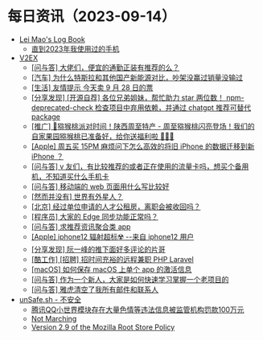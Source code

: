 ﻿# 每日资讯（2023-09-14）

- [Lei Mao's Log Book](https://leimao.github.io/atom.xml)
  - [直到2023年我使用过的手机](https://leimao.github.io/essay/%E7%9B%B4%E5%88%B02023%E5%B9%B4%E6%88%91%E4%BD%BF%E7%94%A8%E8%BF%87%E7%9A%84%E6%89%8B%E6%9C%BA/)
- [V2EX](https://v2ex.com/index.xml)
  - [[问与答] 大佬们，便宜的通勤正装有推荐的么？](https://www.v2ex.com/t/973607#reply0)
  - [[汽车] 为什么特斯拉和其他国产新能源对比，吵架没赢过销量没输过](https://www.v2ex.com/t/973606#reply6)
  - [[生活] 友情提示 今天卖 9 月 28 日的票](https://www.v2ex.com/t/973605#reply0)
  - [[分享发现] [开源自荐] 各位兄弟姐妹，帮忙助力 star 两位数！ npm-deprecated-check 检查项目中弃用依赖，并通过 chatgpt 推荐可替代 package](https://www.v2ex.com/t/973604#reply0)
  - [[推广] 🥝猕猴桃派对时间！陕西周至特产 - 周至猕猴桃闪亮登场！我们的自家果园猕猴桃已准备好，给你送福利啦 🎉🎉🎉](https://www.v2ex.com/t/973602#reply0)
  - [[Apple] 周五买 15PM 麻烦问下怎么高效的将旧 iPhone 的数据迁移到新 iPhone ？](https://www.v2ex.com/t/973601#reply1)
  - [[问与答] v 友们，有比较推荐的或者正在使用的流量卡吗，想买个备用机，不知道买什么手机卡](https://www.v2ex.com/t/973600#reply1)
  - [[问与答] 移动端的 web 页面用什么写比较好](https://www.v2ex.com/t/973599#reply0)
  - [[然而并没有] 世界有外星人？](https://www.v2ex.com/t/973598#reply13)
  - [[北京] 经过单位申请的人才公租房，离职会被收回吗？](https://www.v2ex.com/t/973597#reply4)
  - [[程序员] 大家的 Edge 同步功能正常吗？](https://www.v2ex.com/t/973596#reply3)
  - [[问与答] 求推荐资讯聚合类 app](https://www.v2ex.com/t/973595#reply8)
  - [[Apple] iphone12 辐射超标☢️ --来自 iphone12 用户](https://www.v2ex.com/t/973594#reply25)
  - [[分享发现] 阮一峰的推下面好多评论的片哥](https://www.v2ex.com/t/973593#reply6)
  - [[酷工作] [招聘] 招时间充裕的远程兼职 PHP Laravel](https://www.v2ex.com/t/973592#reply6)
  - [[macOS] 如何保存 macOS 上单个 app 的激活信息](https://www.v2ex.com/t/973591#reply1)
  - [[问与答] 作为一个新人，大家是如何快速学习掌握一个老项目的](https://www.v2ex.com/t/973590#reply8)
  - [[问与答] 雅虎清空了我所有邮件和联系人](https://www.v2ex.com/t/973589#reply1)
- [unSafe.sh - 不安全](https://buaq.net/rss.xml)
  - [腾讯QQ小世界模块存在大量色情等违法信息被监管机构罚款100万元](https://buaq.net/go-176926.html)
  - [Not Marching](https://buaq.net/go-176930.html)
  - [Version 2.9 of the Mozilla Root Store Policy](https://buaq.net/go-176929.html)
